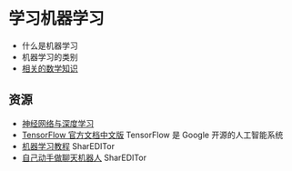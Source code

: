 # 学习机器学习
* 什么是机器学习
* 机器学习的类别
* [相关的数学知识](math.md)

## 资源
* [神经网络与深度学习](http://wiki.jikexueyuan.com/project/neural-networks-and-deep-learning-zh-cn/)
* [TensorFlow 官方文档中文版](http://wiki.jikexueyuan.com/project/tensorflow-zh/) TensorFlow 是 Google 开源的人工智能系统
* [机器学习教程](http://www.shareditor.com/bloglistbytag/?tagname=%E6%9C%BA%E5%99%A8%E5%AD%A6%E4%B9%A0%E6%95%99%E7%A8%8B) SharEDITor
* [自己动手做聊天机器人](http://www.shareditor.com/bloglistbytag/?tagname=%E8%87%AA%E5%B7%B1%E5%8A%A8%E6%89%8B%E5%81%9A%E8%81%8A%E5%A4%A9%E6%9C%BA%E5%99%A8%E4%BA%BA) SharEDITor